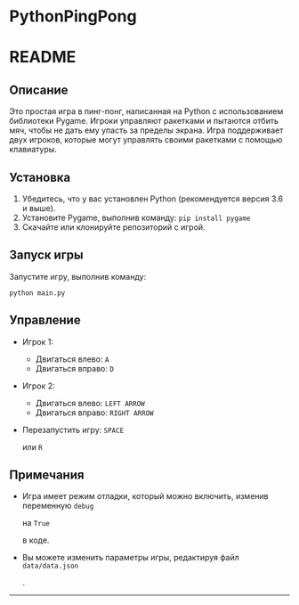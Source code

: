 # PythonPingPong

# README

## Описание

Это простая игра в пинг-понг, написанная на Python с использованием библиотеки Pygame. Игроки управляют ракетками и пытаются отбить мяч, чтобы не дать ему упасть за пределы экрана. Игра поддерживает двух игроков, которые могут управлять своими ракетками с помощью клавиатуры.

## Установка

1. Убедитесь, что у вас установлен Python (рекомендуется версия 3.6 и выше).
2. Установите Pygame, выполнив команду: `
   pip install pygame
   `
3. Скачайте или клонируйте репозиторий с игрой.

## Запуск игры

Запустите игру, выполнив команду:

```
python main.py
```

## Управление

- Игрок 1:
  - Двигаться влево: `
    A
    `
  - Двигаться вправо: `
    D
    `
- Игрок 2:
  - Двигаться влево: `
    LEFT ARROW
    `
  - Двигаться вправо: `
    RIGHT ARROW
    `
- Перезапустить игру: `
  SPACE
  `

   или `
  R
  `

## Примечания

- Игра имеет режим отладки, который можно включить, изменив переменную `
  debug
  `

   на `
  True
  `

   в коде.
- Вы можете изменить параметры игры, редактируя файл `
  data/data.json
  `

  .

---

